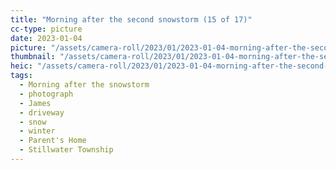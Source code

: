 ```yaml
---
title: "Morning after the second snowstorm (15 of 17)"
cc-type: picture
date: 2023-01-04
picture: "/assets/camera-roll/2023/01/2023-01-04-morning-after-the-second-snowstorm-15/20230104_172223549_iOS.jpg"
thumbnail: "/assets/camera-roll/2023/01/2023-01-04-morning-after-the-second-snowstorm-15/20230104_172223549_iOS-thumbnail.jpg"
heic: "/assets/camera-roll/2023/01/2023-01-04-morning-after-the-second-snowstorm-15/20230104_172223549_iOS.heic"
tags:
  - Morning after the snowstorm
  - photograph
  - James
  - driveway
  - snow
  - winter
  - Parent's Home
  - Stillwater Township
---
```

